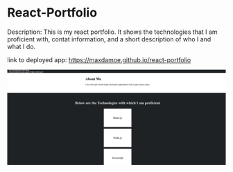 # React-Portfolio

Description: This is my react portfolio. It shows the technologies that I am proficient with, contat information, and a short description of who I and what I do. 

link to deployed app: https://maxdamoe.github.io/react-portfolio


![image](./screenshot.png)

